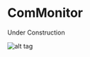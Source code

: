 # ComMonitor
Under Construction

![alt tag](https://raw.git@bitbucket.org:uhwgmxorg/commonitor.git/master/Doc/1.png)
